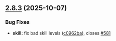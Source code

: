## [2.8.3](https://github.com/landoftherair/lotr2/compare/v2.8.2...v2.8.3) (2025-10-07)


### Bug Fixes

* **skill:** fix bad skill levels ([c0962ba](https://github.com/landoftherair/lotr2/commit/c0962ba403453fe26317c9e6102373f9cffe1ce1)), closes [#581](https://github.com/landoftherair/lotr2/issues/581)



